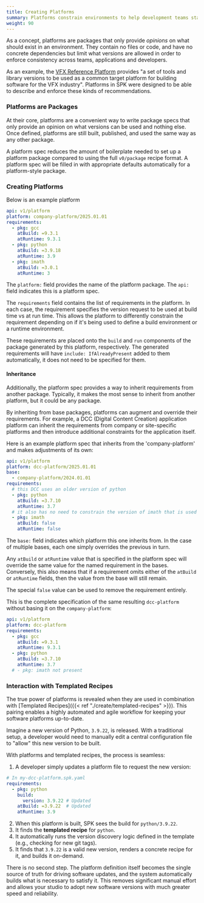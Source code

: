 ```yaml
---
title: Creating Platforms
summary: Platforms constrain environments to help development teams stay consistent.
weight: 90
---
```


As a concept, platforms are packages that only provide _opinions_ on what should exist in an environment. They contain no files or code, and have no concrete dependencies but limit what versions are allowed in order to enforce consistency across teams, applications and developers.

As an example, the [VFX Reference Platform](https://vfxplatform.com/) provides "a set of tools and library versions to be used as a common target platform for building software for the VFX industry". Platforms in SPK were designed to be able to describe and enforce these kinds of recommendations.

### Platforms are Packages

At their core, platforms are a convenient way to write package specs that only provide an opinion on what versions can be used and nothing else. Once defined, platforms are still built, published, and used the same way as any other package.

A platform spec reduces the amount of boilerplate needed to set up a platform package compared to using the full `v0/package` recipe format. A platform spec will be filled in with appropriate defaults automatically for a platform-style package.

### Creating Platforms

Below is an example platform

```yaml
api: v1/platform
platform: company-platform/2025.01.01
requirements:
  - pkg: gcc
    atBuild: =9.3.1
    atRuntime: 9.3.1
  - pkg: python
    atBuild: =3.9.18
    atRuntime: 3.9
  - pkg: imath
    atBuild: =3.0.1
    atRuntime: 3
```

The `platform:` field provides the name of the platform package. The
`api:` field indicates this is a platform spec.

The `requirements` field contains the list of requirements in the
platform. In each case, the requirement specifies the version request to be
used at build time vs at run time. This allows the platform to differently
constrain the requirement depending on if it's being used to define a build
environment or a runtime environment.

These requirements are placed onto the `build` and `run` components of the package
generated by this platform, respectively. The generated requirements will have
`include: IfAlreadyPresent` added to them automatically, it does not need to be
specified for them.

#### Inheritance

Additionally, the platform spec provides a way to inherit requirements from another package. Typically, it makes the most sense to inherit from another platform, but it could be any package.

By inheriting from base packages, platforms can augment and override their requirements. For example, a DCC (Digital Content Creation) application platform can inherit the requirements from company or site-specific platforms and then introduce additional constraints for the application itself.

Here is an example platform spec that inherits from the 'company-platform' and makes adjustments of its own:

```yaml
api: v1/platform
platform: dcc-platform/2025.01.01
base:
  - company-platform/2024.01.01
requirements:
  # this DCC uses an older version of python
  - pkg: python
    atBuild: =3.7.10
    atRuntime: 3.7
  # it also has no need to constrain the version of imath that is used
  - pkg: imath
    atBuild: false
    atRuntime: false
```

The `base:` field indicates which platform this one inherits from. In the case of multiple bases, each one simply overrides the previous in turn.

Any `atBuild` or `atRuntime` value that is specified in the platform spec will override the same value for the named requirement in the bases. Conversely, this also means that if a requirement omits either of the `atBuild` or `atRuntime` fields, then the value from the base will still remain.

The special `false` value can be used to remove the requirement entirely.

This is the complete specification of the same resulting `dcc-platform` without basing it on the `company-platform`:

```yaml
api: v1/platform
platform: dcc-platform
requirements:
  - pkg: gcc
    atBuild: =9.3.1
    atRuntime: 9.3.1
  - pkg: python
    atBuild: =3.7.10
    atRuntime: 3.7
  # - pkg: imath not present
```

### Interaction with Templated Recipes

The true power of platforms is revealed when they are used in combination with [Templated Recipes]({{< ref "./create/templated-recipes" >}}). This pairing enables a highly automated and agile workflow for keeping your software platforms up-to-date.

Imagine a new version of Python, `3.9.22`, is released. With a traditional setup, a developer would need to manually edit a central configuration file to "allow" this new version to be built.

With platforms and templated recipes, the process is seamless:

1. A developer simply updates a platform file to request the new version:

  ```yaml
  # In my-dcc-platform.spk.yaml
  requirements:
    - pkg: python
      build:
        version: 3.9.22 # Updated
      atBuild: =3.9.22  # Updated
      atRuntime: 3.9
  ```

2. When this platform is built, SPK sees the build for `python/3.9.22`.
3. It finds the **templated recipe** for `python`.
4. It automatically runs the version discovery logic defined in the template (e.g., checking for new git tags).
5. It finds that `3.9.22` is a valid new version, renders a concrete recipe for it, and builds it on-demand.

There is no second step. The platform definition itself becomes the single source of truth for driving software updates, and the system automatically builds what is necessary to satisfy it. This removes significant manual effort and allows your studio to adopt new software versions with much greater speed and reliability.
